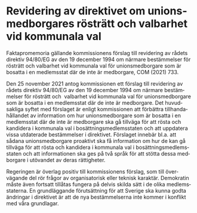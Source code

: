 # Revidering av direktivet om unions­med­borgares rösträtt och val­barhet vid kom­munala val

Faktapromemoria gällande kom­missionens förslag till revide­ring av rådets direktiv 94/80/EG av den 19 december 1994 om närmare bestäm­melser för rösträtt och valbarhet vid kom­munala val för unions­med­borgare som är bosatta i en medlems­stat där de inte är med­borgare, COM (2021\) 733\.

Den 25 november 2021 antog kom­missionen ett förslag till revi­dering av rådets direktiv 94/80/EG av den 19 december 1994 om närmare bestäm­melser för rösträtt och  val­barhet vid kom­munala val för unions­med­borgare som är bosatta i en medlems­stat där de inte är med­borgare. Det huvud­sakliga syftet med för­slaget är enligt kom­missionen att förbättra tillhanda­hållandet av informa­tion om hur unions­med­borgare som är bosatta i en med­lems­stat där de inte är med­borgare ska gå till­väga för att rösta och kandi­dera i kom­munala val i bosätt­nings­medlems­staten och att upp­datera vissa utdaterade bestäm­melser i direktivet. Förslaget innebär bl.a. att sådana unions­med­borgare pro­aktivt ska få informa­tion om hur de kan gå tillväga för att rösta och kandidera i kom­munala val i bosätt­nings­medlems­staten och att informa­tionen ska ges på två språk för att stötta dessa med­borgare i utövandet av deras rättig­heter.

Regeringen är överlag positiv till kom­missionens förslag, som till över­vägande del rör frågor av organisa­torisk eller teknisk karak­tär. Demo­kratin måste även fortsatt tillåtas fungera på delvis skilda sätt i de olika medlems­staterna. En grund­läggande förut­sättning för att Sverige ska kunna godta ändringar i direk­tivet är att de nya bestäm­melserna inte kommer i konflikt med våra grund­lagar.

